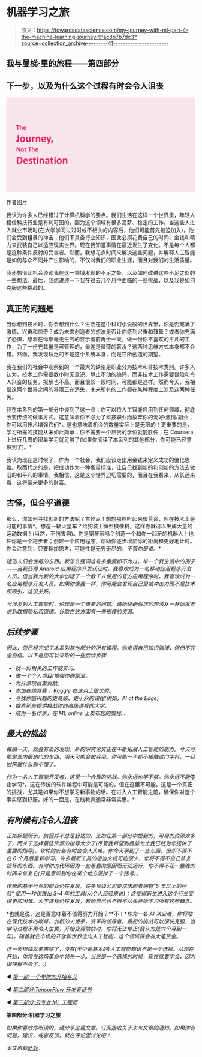 # 机器学习之旅

> 原文：<https://towardsdatascience.com/my-journey-with-ml-part-4-the-machine-learning-journey-9fac8b7b7dc3?source=collection_archive---------41----------------------->

## 我与曼梯·里的旅程——第四部分

## 下一步，以及为什么这个过程有时会令人沮丧

![](img/1b2a6e071b39f6a26f2e17f4b196f4b5.png)

作者图片

我认为许多人已经错过了计算机科学的要点。我们生活在这样一个世界里，年轻人相信科技行业是有利可图的，因为这个领域有很多高薪、稳定的工作。当这些人进入就业市场时(在大学学习过过时或不相关的内容后，他们可能首先被迫加入)，他们会受到粗暴的冲击；他们不具备行业知识，因此必须花费自己的时间、金钱和精力来武装自己以适应现实世界。现在我知道事情在最近发生了变化。不是每个人都是这种条件反射的受害者。然而，我想花点时间来解决这些问题，并解释人工智能是如何与众不同并产生影响的，不仅对我们的职业生涯，而且对我们的生活质量。

我还想借此机会谈谈我在这一领域发现的不足之处，以及如何改进这些不足之处的一些想法。最后，我想讲述一下我在过去几个月中面临的一些挑战，以及我是如何克服这些挑战的。

## 真正的问题是

当你想到技术时，你会想到什么？生活在这个科幻小说般的世界里，你是否充满了激情、兴奋和惊奇？成为未来创造者的想法是否让你感到兴奋和鼓舞？或者你充满了恐惧，想着在你那毫无生气的显示器前再坐一天，做一份你不喜欢的平凡的工作，为了一份充其量是可管理的，最差是微薄的薪水？这两种思维方式本身都不会错。然而，我发现缺乏的不是这个系统本身，而是它所创造的期望。

我在我们的社会中观察到的一个最大的缺陷是职业分为技术和非技术类别。许多人认为，技术工作需要数小时无意识、静止不动的编码，而非技术工作需要冒险和令人兴奋的任务，报酬也不高。而且很长一段时间，可能都是这样。然而今天，我相信这两个世界之间的界限正在消失，未来所有的工作都在某种程度上涉及这两种任务。

我在本系列的第一部分中谈到了这一点；你可以将人工智能应用到任何领域，彻底改变传统的做事方式。这意味着你不必为了科技职业而放弃你的爱好/激情/副业；你可以用技术增强它们*。这也意味着机会的数量实际上是无限的！更重要的是，学习所需的技能从未如此简单；你不需要一个昂贵的学位就能胜任；在 Coursera 上进行几周的密集学习就足够了(如果你阅读了本系列的其他部分，你可能已经意识到了)。*

我认为现在是时候了，作为一个社会，我们应该走出用金钱来定义成功的僵化思维。取而代之的是，把成功作为一种衡量标准，让自己找到新的和创新的方法去做旧的和平凡的事情。我相信，这是这个世界迫切需要的，而且在我看来，从长远来看，这将带来更多的财富。

## 古怪，但合乎道德

那么，你如何寻找创新的方法呢？古怪点！想想那些听起来很荒谬，但在技术上是可能的事情*。想造一辆火星车？给狗装上微型摄像机，这样你就可以生成大量的运动数据！(当然，不伤害狗)。你是钢琴家吗？创造一个和你一起玩的机器人！也许你是一个跑步者；创建一个应用程序，帮助你逐步增加你的距离和更好地计时。你会注意到，只要稍加思考，可能性是无穷无尽的，*不管你是谁*。*

*建造人们会使用的东西。我怎么强调这有多重要都不为过。举一个我生活中的例子——当我获得 Android 应用程序开发认证时，我喜欢成为一名移动应用程序开发人员，但当我为我的大学创建了一个数千人使用的官方应用程序时，我喜欢成为一名应用程序开发人员。如果你像我一样，你可能会发现自己更被冲击力而不是技术所吸引，这没关系。*

*当涉及到人工智能时，伦理是一个重要的问题。请始终确保您的想法从一开始就考虑到数据隐私和道德。谷歌在这方面有一些很棒的资源。*

## *后续步骤*

*因此，您已经完成了本系列其他部分的所有课程。你觉得自己知识渊博，但仍不完全自信。以下是您可以采取的一些后续步骤:*

*   *找一份相关的工作或实习。*
*   *做一个个人项目/增强你的副业。*
*   *为开源项目做贡献。*
*   *参加在线竞赛； [Kaggle](https://www.kaggle.com/) 在这点上很优秀。*
*   *寻找你感兴趣的更高级、更小众的课程(例如，AI at the Edge)*
*   *搜索那些提供挑战你的高级课程的大学。*
*   *成为一名作家，在 ML online 上发布您的旅程…*

## *最大的挑战*

*每隔一天，就会有新的发现。新的研究论文正在不断拓展人工智能的能力。今天可能是业内最热门的东西，明天可能会被弃用。你可能一年都不接触这门学科，一旦回来就什么都不懂了。*

*作为一名人工智能开发者，这是一个合理的挑战。你永远也学不够。你永远不能*停止学习*。这在传统的软件编程中可能是可能的，但在这里不可能。这是一个真正的挑战，尤其是如果你不想学习新事物的话。在进入人工智能之前，确保你对这个事实感到舒服。好的一面是，在线教育通常非常实惠。*

## *有时候有点令人沮丧*

*正如标题所示，旅程并不总是舒适的。正如在第一部分中提到的，可用的资源太多了，而关于选择最佳资源的指导太少了(尽管我希望到目前为止我已经为您提供了重要的指导)。软件的安装有时会令人头疼。你今天学到了一些东西，但却不得不在 6 个月后重新学习。许多最新工具的适当文档可能很少，您将不得不自己修复损坏的东西。有时你的代码因为一些愚蠢的原因而无法运行，你不得不花一整晚的时间来修复它(只是意识到你在某个地方漏掉了一个括号)。*

*传统的基于行业的职业仍在发展。许多顶级公司要求求职者拥有“5 年以上的经验”,使用一种仅推出 3-4 年的工具(从个人经验来说)；这使得新生进入这个行业变得更加困难。大学课程仍在发展，教师自己也不得不从头开始学习所有这些概念。*

*也就是说，这是否意味着不值得努力开始？**不！**作为一名 AI 从业者，你将站在现代技术的巅峰，创新的火炬手，变革的领导者。最初的挑战可以很快克服，当学习过程不再令人生畏，开始变得愉快时，你将无法停止(我认为是六个月到一年)。随着就业市场的开放和世界走向人工智能，这个领域将会有大笔资金。*

*这一天很快就要来临了，没有(至少是基本的)人工智能知识不是一个选择。从现在开始，你将在这场革命中领先一步。当这是一个选择的时候，现在就要学会，因为很快就不会了。:)*

*◀ [*第一部:一个卑微的开始与艾*](https://medium.com/@virenlr/my-journey-with-ml-part-1-a-humble-beginning-with-ai-e01cc17cef01)*

*◀ [*第二部分:TensorFlow 开发者证书*](https://medium.com/@virenlr/my-journey-with-ml-part-2-tensorflow-developer-certificate-c38882cbe1a6)*

*◀ [*第三部分:云专业 ML 工程师*](https://medium.com/@virenlr/my-journey-with-ml-part-3-cloud-professional-ml-engineer-e600e3507b34)*

****第四部分:机器学习之旅****

*如果你喜欢你所读的，请分享这篇文章。订阅接收关于未来文章的通知。如果你有问题，建议，或者反馈，就在评论里讨论吧！*

*本文原载[此处](https://virenlr.com/2020/10/my-journey-with-ml-part-4-the-machine-learning-journey/)。*